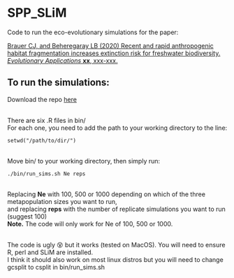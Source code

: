 # SPP_SLiM
 Code to run the eco-evolutionary simulations for the paper:
 
 [Brauer CJ, and Beheregaray LB (2020) Recent and rapid anthropogenic habitat fragmentation increases extinction risk for freshwater biodiversity. *Evolutionary Applications* **xx**, xxx-xxx.](https://www.biorxiv.org/content/10.1101/2020.02.04.934729v1.abstract)
 
## To run the simulations:

Download the repo [here](https://github.com/pygmyperch/SPP_SLiM/archive/master.zip)

\
There are six .R files in bin/<br />
For each one, you need to add the path to your working directory to the line:
```
setwd("/path/to/dir/")

```

\
Move bin/ to your working directory, then simply run:

```
./bin/run_sims.sh Ne reps

```

\
Replacing **Ne** with 100, 500 or 1000 depending on which of the three metapopulation sizes you want to run,<br />
and replacing **reps** with the number of replicate simulations you want to run (suggest 100)<br />
**Note.** The code will only work for Ne of 100, 500 or 1000.



\
The code is ugly :dizzy_face: but it works (tested on MacOS). You will need to ensure R, perl and SLiM are installed.
\
I think it should also work on most linux distros but you will need to change gcsplit to csplit in bin/run_sims.sh 

